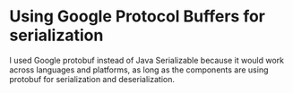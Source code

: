 Using Google Protocol Buffers for serialization
===========

I used Google protobuf instead of Java Serializable because it would work across languages and platforms, as long as the components are using protobuf for serialization and deserialization.
